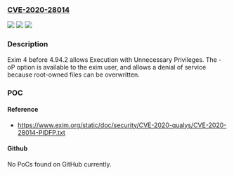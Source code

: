 ### [CVE-2020-28014](https://cve.mitre.org/cgi-bin/cvename.cgi?name=CVE-2020-28014)
![](https://img.shields.io/static/v1?label=Product&message=n%2Fa&color=blue)
![](https://img.shields.io/static/v1?label=Version&message=n%2Fa&color=blue)
![](https://img.shields.io/static/v1?label=Vulnerability&message=n%2Fa&color=brighgreen)

### Description

Exim 4 before 4.94.2 allows Execution with Unnecessary Privileges. The -oP option is available to the exim user, and allows a denial of service because root-owned files can be overwritten.

### POC

#### Reference
- https://www.exim.org/static/doc/security/CVE-2020-qualys/CVE-2020-28014-PIDFP.txt

#### Github
No PoCs found on GitHub currently.

